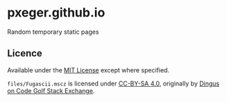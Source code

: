# pxeger.github.io
Random temporary static pages

## Licence
Available under the [MIT License](./LICENCE.txt) except where specified.

`files/Fugascii.mscz` is licensed under [CC-BY-SA 4.0](https://creativecommons.org/licenses/by-sa/4.0/), originally by
[Dingus on Code Golf Stack Exchange](https://codegolf.stackexchange.com/a/249302).
